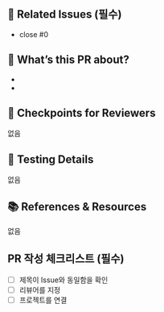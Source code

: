 <!-- 2025. 06. 28. PR 템플릿 -->
<!-- 이것은 주석입니다. -->
<!-- PR 제목은 연관되어있는 Issue의 제목과 동일하게 작성해주세요. -->
<!-- 아래 '관련 Issue'를 작성하고 Preview 모드로 전환한 뒤 제목을 작성하면 편합니다. -->

## 🎯 Related Issues (필수)

<!-- 어떤 Issue를 해결하는지 입력해주세요, 한 줄에 하나의 Issue만 입력할 수 있습니다. -->

- close #0

## 🚀 What’s this PR about?

<!-- 변경사항을 리스트 형식으로 입력해주세요. -->

-
-

## 👀 Checkpoints for Reviewers

<!-- 리뷰 시 참고할 점들을 자유로운 형식으로 작성해주세요. -->

없음

## 🧪 Testing Details

<!-- 테스트 코드 및 결과:** 작성한 테스트 코드와 주요 테스트 케이스를 설명하고, 통과된 테스트 결과를 요약해 주세요-->
<!--  - 테스트 커버리지 및 성공 여부 -->
<!-- 추가적인 검증이 필요한 시나리오 -->

없음

## 📚 References & Resources

<!-- PR과 관련된 추가 정보가 있다면 자유롭게 작성해주세요. -->

없음

## PR 작성 체크리스트 (필수)

<!-- 각 항목을 확인하고 '[ ]'를 '[x]'로 체크해주세요. -->

- [ ] 제목이 Issue와 동일함을 확인
- [ ] 리뷰어를 지정
- [ ] 프로젝트를 연결
